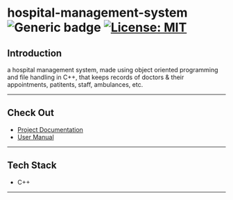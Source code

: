 # hospital-management-system &nbsp; ![Generic badge](https://img.shields.io/badge/University-Project-red.svg) [![License: MIT](https://img.shields.io/badge/License-MIT-yellow.svg)](https://en.wikipedia.org/wiki/MIT_License) <!--![views](https://visitor-badge.glitch.me/badge?page_id=code-chaser.hospital-management-system)--> &nbsp;
## Introduction
a hospital management system, made using object oriented programming and file handling in C++, that keeps records of doctors & their appointments, patitents, staff, ambulances, etc.

___


## Check Out
- [Project Documentation](https://github.com/code-chaser/hospital-management-system/blob/project/docs/project-documentation.md)
- [User Manual](https://github.com/code-chaser/hospital-management-system/blob/project/docs/user-manual.md)

___

## Tech Stack
* C++

___
